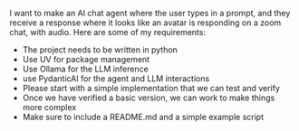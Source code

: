 
I want to make an AI chat agent where the user types in a prompt, and they receive a response where it looks like an avatar is responding on a zoom chat, with audio.
Here are some of my requirements:
- The project needs to be written in python
- Use UV for package management
- Use Ollama for the LLM inference
- use PydanticAI for the agent and LLM interactions
- Please start with a simple implementation that we can test and verify
- Once we have verified a basic version, we can work to make things more complex
- Make sure to include a README.md and a simple example script
